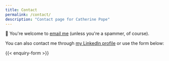 ```yaml
---
title: Contact
permalink: /contact/
description: "Contact page for Catherine Pope"
---
```


📧 You're welcome to [email me](mailto:me@catherinepope.com) (unless you're a spammer, of course).

You can also contact me through [my LinkedIn profile](https://www.linkedin.com/in/drcatherinepope/) or use the form below:

{{< enquiry-form >}}